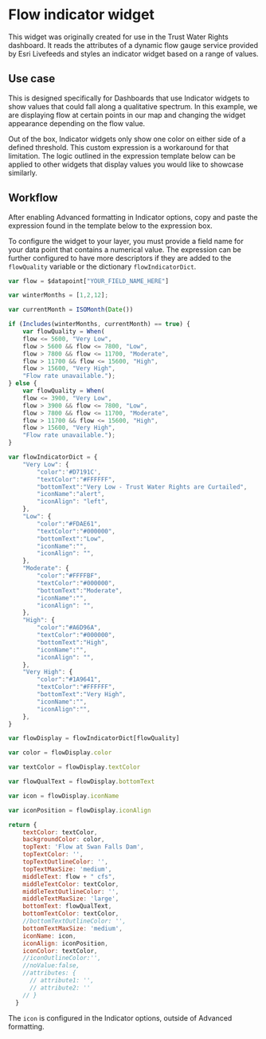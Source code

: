 # Flow indicator widget

This widget was originally created for use in the Trust Water Rights dashboard. It reads the attributes
of a dynamic flow gauge service provided by Esri Livefeeds and styles an indicator widget based on a range of values. 

## Use case

This is designed specifically for Dashboards that use Indicator widgets to show values that could fall along a qualitative spectrum.
In this example, we are displaying flow at certain points in our map and changing the widget appearance depending on the flow value. 

Out of the box, Indicator widgets only show one color on either side of a defined threshold. This custom expression is a workaround for that limitation.
The logic outlined in the expression template below can be applied to other widgets that display values you would like to showcase similarly. 

## Workflow 

After enabling Advanced formatting in Indicator options, copy and paste the expression found in the template below to the expression box. 

To configure the widget to your layer, you must provide a field name for your data point that contains a numerical value. The expression can be
further configured to have more descriptors if they are added to the `flowQuality` variable or the dictionary `flowIndicatorDict`. 


```js
var flow = $datapoint["YOUR_FIELD_NAME_HERE"]

var winterMonths = [1,2,12];

var currentMonth = ISOMonth(Date())

if (Includes(winterMonths, currentMonth) == true) {
    var flowQuality = When(
    flow <= 5600, "Very Low",
    flow > 5600 && flow <= 7800, "Low",
    flow > 7800 && flow <= 11700, "Moderate",
    flow > 11700 && flow <= 15600, "High",
    flow > 15600, "Very High",
    "Flow rate unavailable.");
} else {
    var flowQuality = When(
    flow <= 3900, "Very Low",
    flow > 3900 && flow <= 7800, "Low",
    flow > 7800 && flow <= 11700, "Moderate",
    flow > 11700 && flow <= 15600, "High",
    flow > 15600, "Very High",
    "Flow rate unavailable.");
}

var flowIndicatorDict = {
	"Very Low": {
		"color":'#D7191C',
		"textColor":"#FFFFFF",
		"bottomText":"Very Low - Trust Water Rights are Curtailed",
		"iconName":"alert",
		"iconAlign": "left",
	},
	"Low": {
		"color":"#FDAE61",
		"textColor":"#000000",
		"bottomText":"Low",
		"iconName":"",
		"iconAlign": "",
	},
	"Moderate": {
		"color":"#FFFFBF",
		"textColor":"#000000",
		"bottomText":"Moderate",
		"iconName":"",
		"iconAlign": "",
	},
	"High": {
		"color":"#A6D96A",
		"textColor":"#000000",
		"bottomText":"High",
		"iconName":"",
		"iconAlign": "",
	},
	"Very High": {
		"color":"#1A9641",
		"textColor":"#FFFFFF",
		"bottomText":"Very High",
		"iconName":"",
		"iconAlign":"",
	},
}

var flowDisplay = flowIndicatorDict[flowQuality]

var color = flowDisplay.color

var textColor = flowDisplay.textColor

var flowQualText = flowDisplay.bottomText

var icon = flowDisplay.iconName

var iconPosition = flowDisplay.iconAlign

return {
    textColor: textColor,
    backgroundColor: color,
    topText: 'Flow at Swan Falls Dam',
    topTextColor: '',
    topTextOutlineColor: '',
    topTextMaxSize: 'medium',
    middleText: flow + " cfs",
    middleTextColor: textColor,
    middleTextOutlineColor: '',
    middleTextMaxSize: 'large',
    bottomText: flowQualText,
    bottomTextColor: textColor,
    //bottomTextOutlineColor: '',
    bottomTextMaxSize: 'medium',
    iconName: icon,
    iconAlign: iconPosition,
    iconColor: textColor,
    //iconOutlineColor:'',
    //noValue:false,
    //attributes: {
      // attribute1: '',
      // attribute2: ''
    // }
  }
```
The `icon` is configured in the Indicator options, outside of Advanced formatting. 
